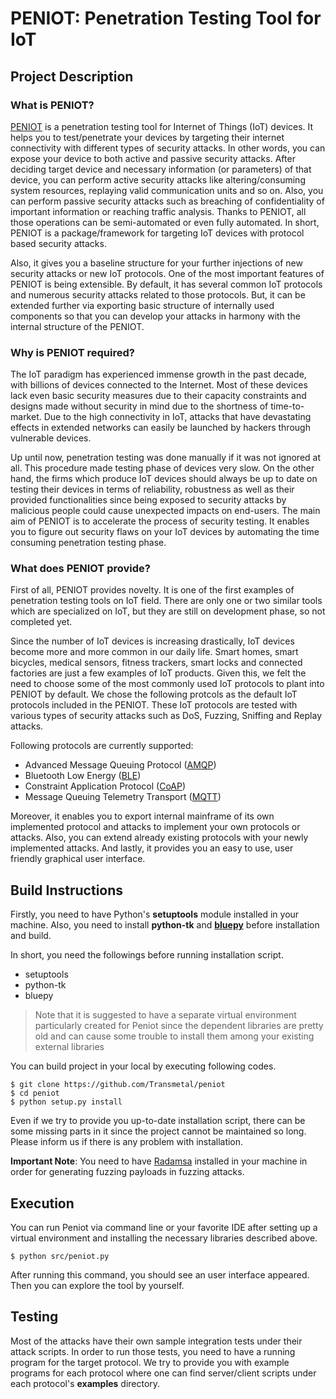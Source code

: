 # PENIOT: Penetration Testing Tool for IoT

## Project Description

### What is PENIOT?

[PENIOT](https://senior.ceng.metu.edu.tr/2019/peniot/) is a penetration testing tool for Internet of Things (IoT) devices. 
It helps you to test/penetrate your devices by targeting their internet connectivity
with different types of security attacks. In other words, you can expose your device
to both active and passive security attacks. After deciding target device and necessary
information (or parameters) of that device, you can perform active security attacks like
altering/consuming system resources, replaying valid communication units and so on.
Also, you can perform passive security attacks such as breaching of confidentiality of
important information or reaching traffic analysis. Thanks to PENIOT, all those operations
can be semi-automated or even fully automated. In short, PENIOT is a package/framework for
targeting IoT devices with protocol based security attacks.

Also, it gives you a baseline structure for your further injections of new security attacks
or new IoT protocols. One of the most important features of PENIOT is being extensible.
By default, it has several common IoT protocols and numerous security attacks related to
those protocols. But, it can be extended further via exporting basic structure of internally
used components so that you can develop your attacks in harmony with the internal structure
of the PENIOT.

### Why is PENIOT required?

The IoT paradigm has experienced immense growth in the past decade, with billions of devices
connected to the Internet. Most of these devices lack even basic security measures due to
their capacity constraints and designs made without security in mind due to the shortness
of time-to-market. Due to the high connectivity in IoT, attacks that have devastating
effects in extended networks can easily be launched by hackers through vulnerable devices.

Up until now, penetration testing was done manually if it was not ignored at all.
This procedure made testing phase of devices very slow. On the other hand, the firms which
produce IoT devices should always be up to date on testing their devices in terms of
reliability, robustness as well as their provided functionalities since being exposed to
security attacks by malicious people could cause unexpected impacts on end-users.
The main aim of PENIOT is to accelerate the process of security testing. It enables you to
figure out security flaws on your IoT devices by automating the time consuming penetration
testing phase.

### What does PENIOT provide?

First of all, PENIOT provides novelty. It is one of the first examples of penetration testing
tools on IoT field. There are only one or two similar tools which are specialized on IoT,
but they are still on development phase, so not completed yet.

Since the number of IoT devices is increasing drastically, IoT devices become more and more
common in our daily life. Smart homes, smart bicycles, medical sensors, fitness trackers,
smart locks and connected factories are just a few examples of IoT products. Given this,
we felt the need to choose some of the most commonly used IoT protocols to plant into PENIOT
by default. We chose the following protcols as the default IoT protocols included in the
PENIOT. These IoT protocols are tested with various types of security attacks such as DoS,
Fuzzing, Sniffing and Replay attacks. 

Following protocols are currently supported:
* Advanced Message Queuing Protocol ([AMQP](https://www.amqp.org/))
* Bluetooth Low Energy ([BLE](https://www.bluetooth.com/))
* Constraint Application Protocol ([CoAP](https://coap.technology/))
* Message Queuing Telemetry Transport ([MQTT](http://mqtt.org/))

Moreover, it enables you to export internal mainframe of its own implemented protocol and
attacks to implement your own protocols or attacks. Also, you can extend already existing
protocols with your newly implemented attacks. And lastly, it provides you an easy to use,
user friendly graphical user interface. 

## Build Instructions
Firstly, you need to have Python's **setuptools** module installed in your machine. Also,
you need to install **python-tk** and **[bluepy](https://github.com/IanHarvey/bluepy)**
before installation and build.

In short, you need the followings before running installation script.
* setuptools
* python-tk
* bluepy

> Note that it is suggested to have a separate virtual environment particularly created
> for Peniot since the dependent libraries are pretty old and can cause some trouble to
> install them among your existing external libraries

You can build project in your local by executing following codes.
```shell
$ git clone https://github.com/Transmetal/peniot
$ cd peniot
$ python setup.py install
```
Even if we try to provide you up-to-date installation script, there can be some missing parts in
it since the project cannot be maintained so long. Please inform us if there is any problem
with installation.

**Important Note**: You need to have [Radamsa](https://gitlab.com/akihe/radamsa) installed
in your machine in order for generating fuzzing payloads in fuzzing attacks.  

## Execution

You can run Peniot via command line or your favorite IDE after setting up a virtual environment and 
installing the necessary libraries described above.

```shell
$ python src/peniot.py
```

After running this command, you should see an user interface appeared. Then you can explore the tool
by yourself.

## Testing
Most of the attacks have their own sample integration tests under their attack scripts. In
order to run those tests, you need to have a running program for the target protocol. We try to
provide you with example programs for each protocol where one can find server/client scripts
under each protocol's **examples** directory. 
